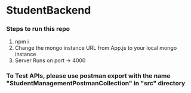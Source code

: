 # StudentBackend
### Steps to run this repo
1) npm i
2) Change the mongo instance URL from App.js to your local mongo instance
3) Server Runs on port -> 4000

### To Test APIs, please use postman export with the name "StudentManagementPostmanCollection" in "src" directory
